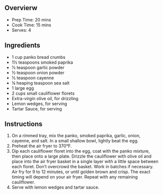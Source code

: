 ## Overvierw
* Prep Time: 20 mins
* Cook Time: 15 mins
* Serves: 4

## Ingredients
* 1 cup panko bread crumbs
* 1½ teaspoons smoked paprika
* ½ teaspoon garlic powder
* ½ teaspoon onion powder
* ½ teaspoon cayenne
* ¼ heaping teaspoon sea salt
* 1 large egg
* 2 cups small cauliflower florets
* Extra-virgin olive oil, for drizzling
* Lemon wedges, for serving
* Tartar Sauce, for serving

## Instructions
1. On a rimmed tray, mix the panko, smoked paprika, garlic, onion, cayenne, and salt. In a small shallow bowl, lightly beat the egg.
1. Preheat the air fryer to 370°F.
1. Dip each cauliflower floret into the egg, coat with the panko mixture, then place onto a large plate. Drizzle the cauliflower with olive oil and place into the air fryer basket in a single layer with a little space between each floret. Don’t overcrowd the basket. Work in batches if necessary. Air fry for 9 to 12 minutes, or until golden brown and crisp. The exact timing will depend on your air fryer. Repeat with any remaining cauliflower.
1. Serve with lemon wedges and tartar sauce.
